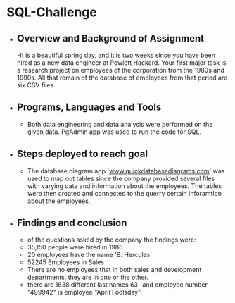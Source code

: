# SQL-Challenge


- ## Overview and Background of Assignment
  -It is a beautiful spring day, and it is two weeks since you have been hired as a new data engineer at Pewlett Hackard. Your first major task is a research project on employees of the corporation from the 1980s and 1990s. All that remain of the database of employees from that period are six CSV files.
  

- ## Programs, Languages and Tools
  - Both data engineering and data analysis were performed on the given data. PgAdmin app was used to run the code for SQL. 


- ## Steps deployed to reach goal
    -  The database diagram app 'www.quickdatabasediagrams.com' was used to map out tables since the company provided several files with varying data and information about the employees. The tables were then created and connected to the querry certain inforamtion about the employees.
   

- ## Findings and conclusion
    - of the questions asked by the company the findings were:
    - 35,150 people were hired in 1986
    - 20 employees have the name 'B. Hercules'
    - 52245 Employees in Sales
    - There are no employees that in both sales and development departments, they are in one or the other.
    - there are 1638 different last names
    63- and employee number "499942" is employee "April Foolsday"

